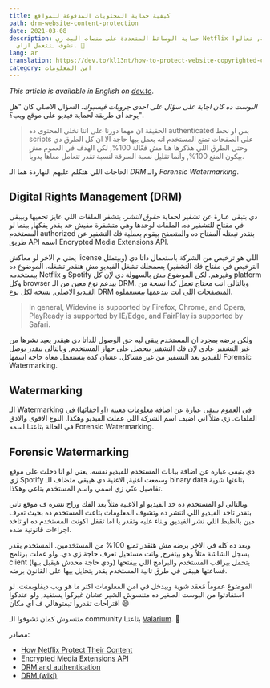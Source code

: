 ```yaml
---
title: كيفية حماية المحتويات المدفوعة للمواقع
path: drm-website-content-protection
date: 2021-03-08
description: حماية الوسائط المتعددة على منصات البث زي Netflix حكاية روشة, تعالوا
  نشوف بتتعمل ازاي. 👀
lang: ar
translation: https://dev.to/kl13nt/how-to-protect-website-copyrighted-content-pck
category: امن المعلومات
---
```


_This article is available in English on [dev.to](https://dev.to/kl13nt/how-to-protect-website-copyrighted-content-pck)_.

_البوست ده كان اجابة على سؤال على احدى جروبات فيسبوك_. السؤال الاصلي كان "هل يوجد اى طريقة لحماية فيديو على موقع ويب؟".

> الحقيقة ان مهما دورنا على اننا نخلي المحتوى ده authenticated بس او نحط scripts على الصفحات تمنع المستخدم انه يعمل بيها حاجة الا ان كل الطرق دي وحتى الطرق اللي هذكرها هنا مش فعّالة 100%, لكن الهدف في العموم مش بيكون المنع 100%, وانما تقليل نسبة السرقة لنسبة تقدر تتعامل معاها يدوياً.

الحاجات اللي هتكلم عليهم النهاردة هما الـ _DRM_ والـ _Forensic Watermarking_.

## Digital Rights Management (DRM)

دي بتبقى عبارة عن تشفير لحماية _حقوق النشر_. بتشفر الملفات اللي عايز تحميها وبيبقى في مفتاح للتشفير ده. الملفات لوحدها وهي متشفرة مفيش حد يقدر يفكها, بينما لو المستخدم authorized بتقدر تبعتله المفتاح ده والمتصفح بيقوم بعملية فك التشفير عن طريق API اسمه Encrypted Media Extensions API. 

يعني م الاخر لو معاكش license اللي هو ترخيص من الشركة باستعمال داتا دي (وبيتمثل الترخيص في مفتاح فك التشفير) يسمحلك تشغل الفيديو مش هتقدر تشغله. الموضوع ده بيستخدمه Netflix و Spotify وغيرهم. لكن الموضوع مش بالسهولة دي لإن كل platform وكل browser بيدعم نوع معين من الـ DRM. وبالتالي انت محتاج تعمل كذا نسخة من الفيديو الاصلي, نسخة لكل نوع DRM المتصفحات اللي انت بتدعمها بيستعملوه.

> In general, Widevine is supported by Firefox, Chrome, and Opera, PlayReady is supported by IE/Edge, and FairPlay is supported by Safari.

ولكن برضه بمجرد ان المستخدم يبقى ليه حق الوصول للداتا دي هيقدر يعيد نشرها من غير التشفير عادي لإن فك التشفير بيحصل على جهاز المستخدم, وبالتالي بيقدر يوصل للفيديو بعد التشفير من غير مشاكل. عشان كده بنستعمل معاه حاجة اسمها Forensic Watermarking.

## Watermarking

الـ Watermarking في العموم بيبقى عبارة عن اضافة معلومات معينة (او اخفائها) في الملفات. زي مثلاً اني اضيف اسم الشركة اللي عملت الفيديو وهكذا. النوع الاقوى والادق في الحالة بتاعتنا اسمه Forensic Watermarking.

## Forensic Watermarking

دي بتبقى عبارة عن اضافة بيانات المستخدم للفيديو نفسه. يعني لو انا دخلت على موقع زي Spotify وسمعت اغنية, الاغنية دي هيبقى متضاف للـ binary data بتاعتها شوية تفاصيل عنّي زي اسمي واسم المستخدم بتاعي وهكذا. 

وبالتالي لو المستخدم ده خد الفيديو او الاغنية مثلاً بعد الفك وراح نشره ف موقع تاني بتقدر تاخد الفيديو اللي اتنشر ده وتشوف المعلومات بتاعت المستخدم ده بحيث تعرف مين بالظبط اللي نشر الفيديو, وبناء عليه وتقدر يا اما تقفل اكونت المستخدم ده او تاخد اجراءات قانونية ضده.

وبعد ده كله في الاخر برضه مش هتقدر تمنع 100% من المستخدمين. المستخدم يقدر يسجل الشاشة مثلاً وهو بيتفرج, وانت مستحيل تعرف حاجة زي دي. ولو عملت برنامج client يتحمل بيراقب المستخدم والبرامج اللي بيفتحها (ودي حاجة محدش هيقبل بيها) فساعتها هيبقى في طرق تانية المستخدم يقدر يتحايل بيها على القانون برضه.

الموضوع عموماً مُعقد شوية وبيدخل في امن المعلومات اكتر ما هو ويب ديفلوبمنت. لو استفادتوا من البوست الصغير ده متنسوش الشير عشان غيركوا يستفيد, ولو عندكوا اقتراحات تقدروا تبعتوهالي ف اي مكان 😄

متنسوش كمان تشوفوا الـ community بتاعتنا [Valarium](https://valarium.netlify.app). 👀

مصادر:

- [How Netflix Protect Their Content](https://medium.com/pallycon/how-netflix-protects-contents-part-1-a40508ed0001)
- [Encrypted Media Extensions API](https://developer.mozilla.org/en-US/docs/Web/API/Encrypted_Media_Extensions_API)
- [DRM and authentication](https://developer.mozilla.org/en-US/docs/Plugins/Flash_to_HTML5/Video/DRM_and_authentication)
- [DRM (wiki)](https://en.wikipedia.org/wiki/Digital_rights_management)
